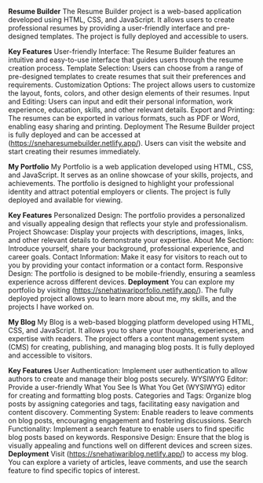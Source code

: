 **Resume Builder**
The Resume Builder project is a web-based application developed using HTML, CSS, and JavaScript. It allows users to create professional resumes by providing a user-friendly interface and pre-designed templates. The project is fully deployed and accessible to users.

**Key Features**
User-friendly Interface: The Resume Builder features an intuitive and easy-to-use interface that guides users through the resume creation process.
Template Selection: Users can choose from a range of pre-designed templates to create resumes that suit their preferences and requirements.
Customization Options: The project allows users to customize the layout, fonts, colors, and other design elements of their resumes.
Input and Editing: Users can input and edit their personal information, work experience, education, skills, and other relevant details.
Export and Printing: The resumes can be exported in various formats, such as PDF or Word, enabling easy sharing and printing.
Deployment
The Resume Builder project is fully deployed and can be accessed at (https://sneharesumebuilder.netlify.app/). Users can visit the website and start creating their resumes immediately.

**My Portfolio**
My Portfolio is a web application developed using HTML, CSS, and JavaScript. It serves as an online showcase of your skills, projects, and achievements. The portfolio is designed to highlight your professional identity and attract potential employers or clients. The project is fully deployed and available for viewing.

**Key Features**
Personalized Design: The portfolio provides a personalized and visually appealing design that reflects your style and professionalism.
Project Showcase: Display your projects with descriptions, images, links, and other relevant details to demonstrate your expertise.
About Me Section: Introduce yourself, share your background, professional experience, and career goals.
Contact Information: Make it easy for visitors to reach out to you by providing your contact information or a contact form.
Responsive Design: The portfolio is designed to be mobile-friendly, ensuring a seamless experience across different devices.
**Deployment**
You can explore my portfolio by visiting (https://snehatiwariporfolio.netlify.app/). The fully deployed project allows you to learn more about me, my skills, and the projects I have worked on.

**My Blog**
My Blog is a web-based blogging platform developed using HTML, CSS, and JavaScript. It allows you to share your thoughts, experiences, and expertise with readers. The project offers a content management system (CMS) for creating, publishing, and managing blog posts. It is fully deployed and accessible to visitors.

**Key Features**
User Authentication: Implement user authentication to allow authors to create and manage their blog posts securely.
WYSIWYG Editor: Provide a user-friendly What You See Is What You Get (WYSIWYG) editor for creating and formatting blog posts.
Categories and Tags: Organize blog posts by assigning categories and tags, facilitating easy navigation and content discovery.
Commenting System: Enable readers to leave comments on blog posts, encouraging engagement and fostering discussions.
Search Functionality: Implement a search feature to enable users to find specific blog posts based on keywords.
Responsive Design: Ensure that the blog is visually appealing and functions well on different devices and screen sizes.
**Deployment**
Visit (https://snehatiwariblog.netlify.app/) to access my blog. You can explore a variety of articles, leave comments, and use the search feature to find specific topics of interest.

